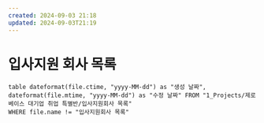 ```yaml
---
created: 2024-09-03 21:18
updated: 2024-09-03T21:19
---
```


# 입사지원 회사 목록

 ```dataview 
table dateformat(file.ctime, "yyyy-MM-dd") as "생성 날짜", dateformat(file.mtime, "yyyy-MM-dd") as "수정 날짜" FROM "1_Projects/제로베이스 대기업 취업 특별반/입사지원회사 목록"
WHERE file.name != "입사지원회사 목록"
```
